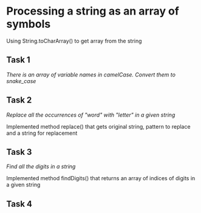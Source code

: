 Processing a string as an array of symbols
===============

Using String.toCharArray() to get array from the string


Task 1
------------
*There is an array of variable names in camelCase. Convert them to snake_case*

Task 2
------------
*Replace all the occurrences of "word" with "letter" in a given string*

Implemented method replace() that gets original string, pattern to replace and a string for replacement

Task 3
------------
*Find all the digits in a string*

Implemented method findDigits() that returns an array of indices of digits in a given string

Task 4
------------